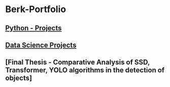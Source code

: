 # Berk-Portfolio


## [Python - Projects](https://berdii.github.io/python-basics/)

## [Data Science Projects](https://berdii.github.io/Data-Science-Projects/)

## [Final Thesis - Comparative Analysis of SSD, Transformer, YOLO algorithms in the detection of objects]



